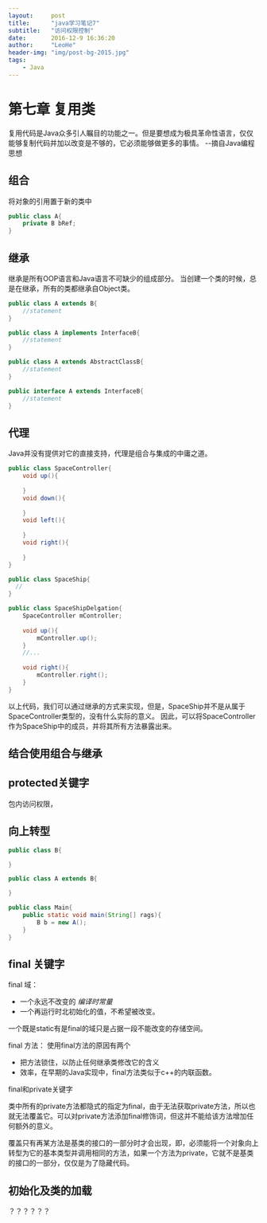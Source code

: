 ```yaml
---
layout:     post
title:      "java学习笔记7"
subtitle:   "访问权限控制"
date:       2016-12-9 16:36:20
author:     "LeoHe"
header-img: "img/post-bg-2015.jpg"
tags:
    - Java
---
```



# 第七章 复用类


<p color="green">复用代码是Java众多引人瞩目的功能之一。但是要想成为极具革命性语言，仅仅能够复制代码并加以改变是不够的，它必须能够做更多的事情。
			--摘自Java编程思想
</p>


## 组合
将对象的引用置于新的类中

```java
public class A{
	private B bRef;
}
```

## 继承

继承是所有OOP语言和Java语言不可缺少的组成部分。
当创建一个类的时候，总是在继承，所有的类都继承自Object类。

```java
public class A extends B{
    //statement
}

public class A implements InterfaceB{
    //statement
}

public class A extends AbstractClassB{
    //statement
}

public interface A extends InterfaceB{
    //statement
}
```


## 代理

Java并没有提供对它的直接支持，代理是组合与集成的中庸之道。



```java
public class SpaceController{
    void up(){
    	
    }
    void down(){
    
    }
    void left(){
    
    }
    void right(){
    
    }
}

public class SpaceShip{
  //
}

public class SpaceShipDelgation{
    SpaceController mController;
    
    void up(){
        mController.up();
    }
    //...
    
    void right(){
        mController.right();
    }
}

```

以上代码，我们可以通过继承的方式来实现，但是，SpaceShip并不是从属于SpaceController类型的，没有什么实际的意义。
因此，可以将SpaceController作为SpaceShip中的成员，并将其所有方法暴露出来。


## 结合使用组合与继承



## protected关键字

包内访问权限，


## 向上转型

```java
public class B{

}

public class A extends B{

}

public class Main{
    public static void main(String[] rags){
        B b = new A();
    }
}
```


## final 关键字

final 域：
* 一个永远不改变的 *编译时常量*
* 一个再运行时北初始化的值，不希望被改变。

一个既是static有是final的域只是占据一段不能改变的存储空间。

final 方法：
使用final方法的原因有两个
* 把方法锁住，以防止任何继承类修改它的含义
* 效率，在早期的Java实现中，final方法类似于c++的内联函数。


final和private关键字

类中所有的private方法都隐式的指定为final，由于无法获取private方法，所以也就无法覆盖它。可以对private方法添加final修饰词，但这并不能给该方法增加任何额外的意义。

覆盖只有再某方法是基类的接口的一部分时才会出现，即，必须能将一个对象向上转型为它的基本类型并调用相同的方法，如果一个方法为private，它就不是基类的接口的一部分，仅仅是为了隐藏代码。


## 初始化及类的加载
？？？？？？
